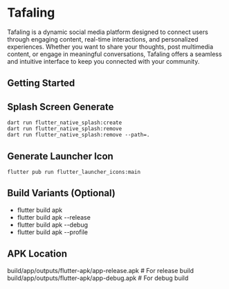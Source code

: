 # Tafaling

Tafaling is a dynamic social media platform designed to connect users through engaging content, real-time interactions, and personalized experiences. Whether you want to share your thoughts, post multimedia content, or engage in meaningful conversations, Tafaling offers a seamless and intuitive interface to keep you connected with your community.

## Getting Started

## Splash Screen Generate

```
dart run flutter_native_splash:create
dart run flutter_native_splash:remove
dart run flutter_native_splash:remove --path=.
```

## Generate Launcher Icon

```
flutter pub run flutter_launcher_icons:main
```

## Build Variants (Optional)

- flutter build apk
- flutter build apk --release
- flutter build apk --debug
- flutter build apk --profile

## APK Location

build/app/outputs/flutter-apk/app-release.apk # For release build
build/app/outputs/flutter-apk/app-debug.apk # For debug build
